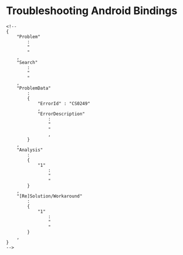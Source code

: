 # Troubleshooting Android Bindings

	<!--
	{
		"Problem" 
			:
			"
			"
		,
		"Search" 
			:
			"
			"
		,
		"ProblemData" 
			:
			{
				"ErrorId" : "CS0249"
				,
				"ErrorDescription"
					:
					"
					"
					,
			}
		,
		"Analysis"
			:
			{
				"1" 
					: 
					"
					"
			}
		,
		"[Re]Solution/Workaround"
			:
			{
				"1"
					:
					"
					"
			}
		,
	}       
	-->
